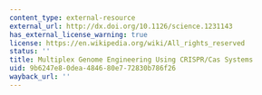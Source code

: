 ```yaml
---
content_type: external-resource
external_url: http://dx.doi.org/10.1126/science.1231143
has_external_license_warning: true
license: https://en.wikipedia.org/wiki/All_rights_reserved
status: ''
title: Multiplex Genome Engineering Using CRISPR/Cas Systems
uid: 9b6247e8-0dea-4846-80e7-72830b786f26
wayback_url: ''
---
```

